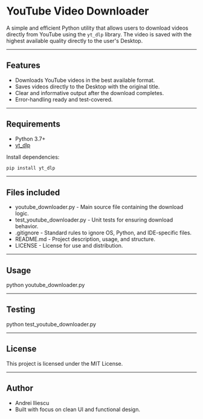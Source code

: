 # YouTube Video Downloader

A simple and efficient Python utility that allows users to download videos directly from YouTube using the `yt_dlp` library. The video is saved with the highest available quality directly to the user's Desktop.

---

## Features

- Downloads YouTube videos in the best available format.
- Saves videos directly to the Desktop with the original title.
- Clear and informative output after the download completes.
- Error-handling ready and test-covered.

---

## Requirements
- Python 3.7+
- [yt_dlp](https://pypi.org/project/yt-dlp/)

Install dependencies:
```bash
pip install yt_dlp
```
---

## Files included
- youtube_downloader.py - Main source file containing the download logic.
- test_youtube_downloader.py - Unit tests for ensuring download behavior.
- .gitignore - Standard rules to ignore OS, Python, and IDE-specific files.
- README.md - Project description, usage, and structure.
- LICENSE - License for use and distribution.

---

## Usage
python youtube_downloader.py

---

## Testing
python test_youtube_downloader.py

---

## License
This project is licensed under the MIT License.

---

## Author
- Andrei Iliescu
- Built with focus on clean UI and functional design.
